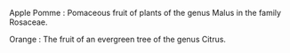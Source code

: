Apple
Pomme
:   Pomaceous fruit of plants of the genus Malus in 
    the family Rosaceae.

Orange
:   The fruit of an evergreen tree of the genus Citrus.